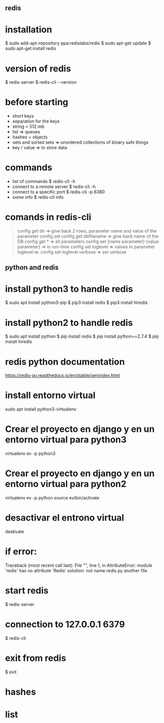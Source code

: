 ##  redis

# installation
$ sudo add-apt-repository ppa:redislabs/redis
$ sudo apt-get update
$ sudo apt-get install redis

# version of redis
$ redis-server
$ redis-cli --version

# before starting
- short keys
- separation for the keys
- string < 512 mb
- list => queues
- hashes = objects
- sets and sorted sets => unordered collections of binary safe things
- key / value => to store data

# commands
- list of commands
    $ redis-cli -h 
- connect to a remote server
    $ redis-cli -h 
- connect to a specific port
    $ redis-cli -p 6380
- some info
    $ redis-cli info

# comands in redis-cli
> config get dir  => give back 2 rows, parameter name and value of the parameter
> config set
> config get dbfilename => give back name of the DB
> config get * => all parameters
> config set {name parameter} {value parameter} => in run-time
> config set loglevel => values in parameter loglevel
ie: config set loglevel verbose => set verbose
>
>
>
>
>
>


## python and redis

# install python3 to handle redis
$ sudo apt install python3-pip
$ pip3 install redis
$ pip3 install hiredis

# install python2 to handle redis
$ sudo apt install python
$ pip install redis
$ pip install python==2.7.4
$ pip install hiredis

# redis python  documentation
https://redis-py.readthedocs.io/en/stable/genindex.html

# install entorno virtual
sudo apt install python3-virtualenv

# Crear el proyecto en django y en un entorno virtual para python3
virtualenv ev -p python3

# Crear el proyecto en django y en un entorno virtual para python2
virtualenv ev -p python
source ev/bin/activate

# desactivar el entrono virtual
deativate

# if error:
Traceback (most recent call last):
  File "<stdin>", line 1, in <module>
AttributeError: module 'redis' has no attribute 'Redis'
solution: not name redis.py another file

# start redis
$ redis-server

# connection to 127.0.0.1 6379
$ redis-cli

# exit from redis
$ exit

# hashes


# list






